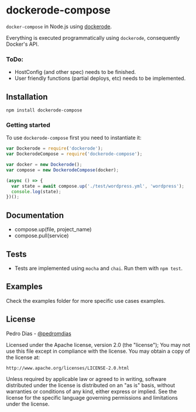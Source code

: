 # dockerode-compose

`docker-compose` in Node.js using [dockerode](https://github.com/apocas/dockerode).

Everything is executed programmatically using `dockerode`, consequently Docker's API.


### ToDo:
* HostConfig (and other spec) needs to be finished.
* User friendly functions (partial deploys, etc) needs to be implemented.

## Installation

`npm install dockerode-compose`


### Getting started

To use `dockerode-compose` first you need to instantiate it:

``` js
var Dockerode = require('dockerode');
var DockerodeCompose = require('dockerode-compose');

var docker = new Dockerode();
var compose = new DockerodeCompose(docker);

(async () => {
  var state = await compose.up('./test/wordpress.yml', 'wordpress');
  console.log(state);
})();
```

## Documentation

- compose.up(file, project_name)
- compose.pull(service) 

## Tests

 * Tests are implemented using `mocha` and `chai`. Run them with `npm test`.

## Examples

Check the examples folder for more specific use cases examples.

## License

Pedro Dias - [@pedromdias](https://twitter.com/pedromdias)

Licensed under the Apache license, version 2.0 (the "license"); You may not use this file except in compliance with the license. You may obtain a copy of the license at:

    http://www.apache.org/licenses/LICENSE-2.0.html

Unless required by applicable law or agreed to in writing, software distributed under the license is distributed on an "as is" basis, without warranties or conditions of any kind, either express or implied. See the license for the specific language governing permissions and limitations under the license.
